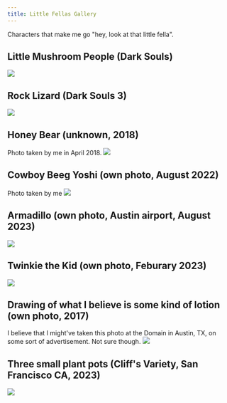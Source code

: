 ```yaml
---
title: Little Fellas Gallery
---
```


Characters that make me go "hey, look at that little fella".

## Little Mushroom People (Dark Souls)
![](https://darksouls.wiki.fextralife.com/file/Dark-Souls/small_mushroom_people_enemy_dark_soul.jpg)

## Rock Lizard (Dark Souls 3)
![](https://darksouls3.wiki.fextralife.com/file/Dark-Souls-3/rock-lizard-enemies-dark-souls-3-wiki-guide.jpg)

## Honey Bear (unknown, 2018)
Photo taken by me in April 2018. 
![](https://i.imgur.com/VdpeUrn.png)

## Cowboy Beeg Yoshi (own photo, August 2022)
Photo taken by me
![](https://i.imgur.com/z2f01NK.png)

## Armadillo (own photo, Austin airport, August 2023)
![](https://i.imgur.com/RqLeiIB.png)

## Twinkie the Kid (own photo, Feburary 2023)
![](https://i.imgur.com/NAfrlPk.png)

## Drawing of what I believe is some kind of lotion (own photo, 2017)
I believe that I might've taken this photo at the Domain in Austin, TX, on some sort of advertisement. Not sure though.
![](https://i.imgur.com/v4WcKEs.png)

## Three small plant pots (Cliff's Variety, San Francisco CA, 2023)
![](https://i.imgur.com/TvhvXRg.png)
